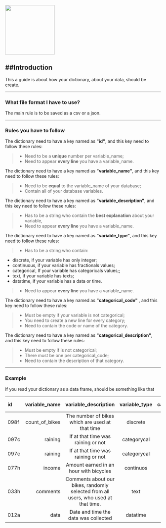<img src="https://pbs.twimg.com/profile_images/491026206062428160/UNCi6hwE.png" width="160" height="160" >

##Introduction
-------------

This a guide is about how your dictionary, about your data, should be create.

----------------
 
### What file format I have to use?

The main rule is to be saved as a csv or a json.

-----------
### Rules you have to follow

The dictionary need to have a key named as **"id"**,  and this key need to follow these rules:

> - Need to be a **unique** number per variable_name;
> - Need to appear **every line** you have a variable_name.

The dictionary need to have a key named as **"variable_name"**, and this key need to follow these rules:

> - Need to be **equal** to the variable_name of your database;
> - Contain all of your database variables.

The dictionary need to have a key named as **"variable_description"**, and this key need to follow these rules:

> - Has to be a string who contain the **best explanation** about your variable,
> - Need to appear **every line** you have a variable_name.

The dictionary need to have a key named as **"variable_type"**, and this key need to follow these rules:

>- Has to be a string who contain:
 - discrete, if your variable has only integer;
 - continuous, if your variable has  fractionals values;
 - categorical, If your variable has categoricals values;;
 - text, if your variable has texts;
 - datatime, if your variable has a data or time.
> - Need to appear **every line** you have a variable_name.

The dictionary need to have a key named as **"categorical_code"** , and this key need to follow these rules:

>- Must be empty if your variable is not categorical;
>- You need to create a new line for every category;
>- Need to contain the code or name of the category. 

The dictionary need to have a key named as **"categorical_description"**, and this key need to follow these rules:

>- Must be empty if is not categorical;
>- There must be one per categorical_code;
>- Need to contain the description of that category.


---------------------
### Example

If you read your dictionary as a data frame, should be something like that

| id | variable_name | variable_description | variable_type | categorical_code | categorical description   |
| :------- | ----: | :---: | :---: | :---: | :---: |
| 098f | count_of_bikes |  The number of bikes which are used at that time  | discrete | | |
| 097c | raining |  If at that time was raining or not  | categorycal | 0 | wasn't raining | 
| 097c | raining |  If at that time was raining or not  | categorycal | 1 | was raining | 
| 077h | income | Amount earned in an hour with bicycles  | continuos |  |  |
| 033h | comments | Comments about our bikes, randomly selected from all users, who used at that time. | text |  |  |
| 012a | data | Date and time the data was collected | datatime |  |  |
